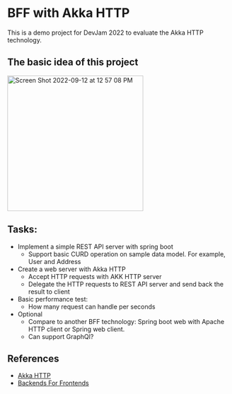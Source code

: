 # BFF with Akka HTTP
This is a demo project for DevJam 2022 to evaluate the Akka HTTP technology. 

## The basic idea of this project
<img width="307" alt="Screen Shot 2022-09-12 at 12 57 08 PM" src="https://user-images.githubusercontent.com/9009178/189712726-3e1d8ff3-533f-4654-ab0a-e07d9266e759.png">

## Tasks:

- Implement a simple REST API server with spring boot
  - Support basic CURD operation on sample data model. For example, User and Address 
- Create a web server with Akka HTTP
  - Accept HTTP requests with AKK HTTP server
  - Delegate the HTTP requests to REST API server and send back the result to client
- Basic performance test:
  - How many request can handle per seconds
- Optional
  - Compare to another BFF technology: Spring boot web with Apache HTTP client or Spring web client.
  - Can support GraphQl?

## References

- [Akka HTTP](https://doc.akka.io/docs/akka-http/current/index.html)
- [Backends For Frontends](https://samnewman.io/patterns/architectural/bff/)